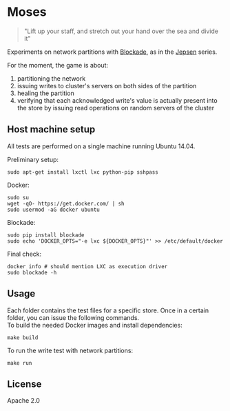 # Moses

> "Lift up your staff, and stretch out your hand over the sea and divide it"

Experiments on network partitions with [Blockade][1], as in the [Jepsen][2] series.  

For the moment, the game is about:

 1. partitioning the network
 2. issuing writes to cluster's servers on both sides of the partition
 3. healing the partition
 4. verifying that each acknowledged write's value is actually present into the store
    by issuing read operations on random servers of the cluster


 [1]: https://github.com/dcm-oss/blockade
 [2]: https://aphyr.com/tags/jepsen


## Host machine setup

All tests are performed on a single machine running Ubuntu 14.04.  

Preliminary setup:

    sudo apt-get install lxctl lxc python-pip sshpass 

Docker:

    sudo su
    wget -qO- https://get.docker.com/ | sh
    sudo usermod -aG docker ubuntu

Blockade:

    sudo pip install blockade
    sudo echo 'DOCKER_OPTS="-e lxc ${DOCKER_OPTS}"' >> /etc/default/docker

Final check:

    docker info # should mention LXC as execution driver
    sudo blockade -h


## Usage

Each folder contains the test files for a specific store. 
Once in a certain folder, you can issue the following commands.  
To build the needed Docker images and install dependencies:

    make build

To run the write test with network partitions:

    make run
	

## License

Apache 2.0
